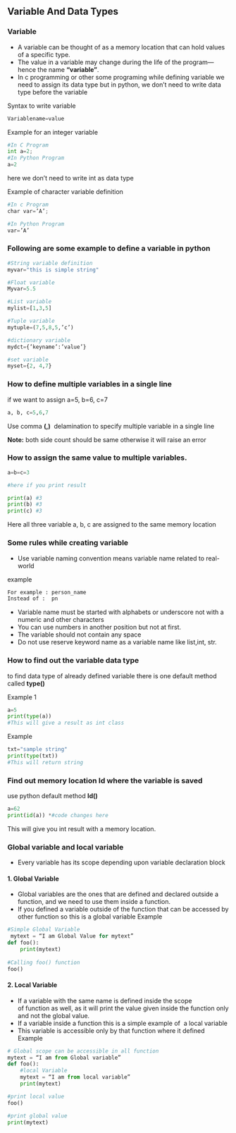 ## Variable And Data Types

### Variable 

- A variable can be thought of as a memory location that can hold values of a specific type.
- The value in a variable may change during the life of the program—hence the name **“variable”**.
- In c programming or other some programing while defining variable we need to assign its data type but in python, we don’t need to write data type before the variable

Syntax to write variable
```python
Variablename=value
```
Example for an integer variable 
```python
#In C Program
int a=2;
#In Python Program
a=2 
```
here we don’t need to write int as data type

Example of character variable definition
```python
#In c Program
char var=’A’;

#In Python Program
var=’A’
```

### Following are some example to define a variable in python
```python
#String variable definition
myvar="this is simple string"

#Float variable
Myvar=5.5

#List variable
mylist=[1,3,5]

#Tuple variable
mytuple=(7,5,8,5,’c’)

#dictionary variable
mydct={’keyname’:’value’}

#set variable
myset={2, 4,7}
```


### How to define multiple variables in a single line
if we want to assign a=5, b=6, c=7
```python
a, b, c=5,6,7
```

Use comma **(,)**  delamination to specify multiple variable in a single line

**Note:** both side count should be same otherwise it will raise an error

### How to assign the same value to multiple variables. 
```python
a=b=c=3

#here if you print result

print(a) #3
print(b) #3
print(c) #3
```

Here all three variable a, b, c are assigned to the same memory location

### Some rules while creating variable 
- Use variable naming convention means variable name related to real-world 

example
```python
For example : person_name
Instead of :  pn
```
- Variable name must be started with alphabets or underscore not with a numeric and other characters
- You can use numbers in another position but not at first.
- The variable should not contain any space
- Do not use reserve keyword name as a variable name like list,int, str.


### How to find out the variable data type 
to find data type of already defined variable there is one default method called **type()**

Example 1
```python
a=5
print(type(a))
#This will give a result as int class
```
Example 
```python
txt="sample string"
print(type(txt))
#This will return string
```

### Find out memory location Id where the variable is saved
use python default method **Id()**

```python
a=62
print(id(a)) *#code changes here
```

This will give you int result with a memory location.



### Global variable and local variable
- Every variable has its scope depending upon variable declaration block
#### 1. Global Variable 
- Global variables are the ones that are defined and declared outside a function, and we need to use them inside a function.
- If you defined a variable outside of the function that can be accessed by other function so this is a global variable
Example
```python
#Simple Global Variable
 mytext = “I am Global Value for mytext”
def foo():  
    print(mytext)  
  
#Calling foo() function
foo() 
```

#### 2. Local Variable 
- If a variable with the same name is defined inside the scope of function as well, as it will print the value given inside the function only and not the global value.
- If a variable inside a function this is a simple example of  a local variable
- This variable is accessible only by that function where it defined
Example
```python
# Global scope can be accessible in all function 
mytext = “I am from Global variable” 
def foo():  
    #local Variable
    mytext = “I am from local variable” 
    print(mytext)

#print local value
foo()

#print global value
print(mytext)
```
